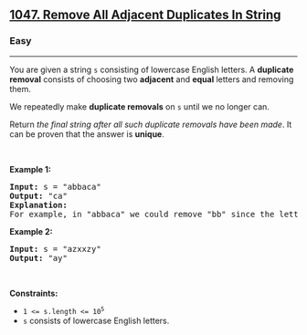 <h2>
  <a href="https://leetcode.com/problems/remove-all-adjacent-duplicates-in-string/description/">1047. Remove All Adjacent Duplicates In String</a>
</h2>
<h3>Easy</h3>
<hr />
<div>
  <p>
    You are given a string <code>s</code> consisting of lowercase English
    letters. A <strong>duplicate removal</strong> consists of choosing two
    <strong>adjacent</strong> and <strong>equal</strong> letters and removing
    them.
  </p>

  <p>
    We repeatedly make <strong>duplicate removals</strong> on
    <code>s</code> until we no longer can.
  </p>

  <p>
    Return
    <em>the final string after all such duplicate removals have been made</em>.
    It can be proven that the answer is <strong>unique</strong>.
  </p>

  <p>&nbsp;</p>
  <p><strong class="example">Example 1:</strong></p>

  <pre><strong>Input:</strong> s = "abbaca"
<strong>Output:</strong> "ca"
<strong>Explanation:</strong> 
For example, in "abbaca" we could remove "bb" since the letters are adjacent and equal, and this is the only possible move.  The result of this move is that the string is "aaca", of which only "aa" is possible, so the final string is "ca".
</pre>

  <p><strong class="example">Example 2:</strong></p>

  <pre><strong>Input:</strong> s = "azxxzy"
<strong>Output:</strong> "ay"
</pre>

  <p>&nbsp;</p>
  <p><strong>Constraints:</strong></p>

  <ul>
    <li>
      <code>1 &lt;= s.length &lt;= 10<sup>5</sup></code>
    </li>
    <li><code>s</code> consists of lowercase English letters.</li>
  </ul>
</div>
